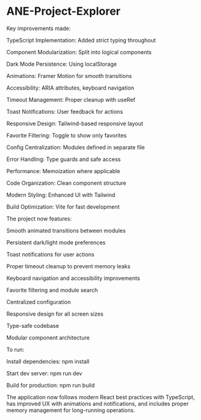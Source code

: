 # ANE-Project-Explorer
Key improvements made:

TypeScript Implementation: Added strict typing throughout

Component Modularization: Split into logical components

Dark Mode Persistence: Using localStorage

Animations: Framer Motion for smooth transitions

Accessibility: ARIA attributes, keyboard navigation

Timeout Management: Proper cleanup with useRef

Toast Notifications: User feedback for actions

Responsive Design: Tailwind-based responsive layout

Favorite Filtering: Toggle to show only favorites

Config Centralization: Modules defined in separate file

Error Handling: Type guards and safe access

Performance: Memoization where applicable

Code Organization: Clean component structure

Modern Styling: Enhanced UI with Tailwind

Build Optimization: Vite for fast development

The project now features:

Smooth animated transitions between modules

Persistent dark/light mode preferences

Toast notifications for user actions

Proper timeout cleanup to prevent memory leaks

Keyboard navigation and accessibility improvements

Favorite filtering and module search

Centralized configuration

Responsive design for all screen sizes

Type-safe codebase

Modular component architecture

To run:

Install dependencies: npm install

Start dev server: npm run dev

Build for production: npm run build

The application now follows modern React best practices with TypeScript, has improved UX with animations and notifications, and includes proper memory management for long-running operations.
